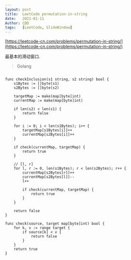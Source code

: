 ```yaml
---
layout: post
title:  LeetCode permutation-in-string
date:   2021-01-11
Author: CBD
tags:   [LeetCode, SlideWindow]
---
```


[https://leetcode-cn.com/problems/permutation-in-string/](https://leetcode-cn.com/problems/permutation-in-string/)

最基本的滑动窗口.

> Golang

```golang

func checkInclusion(s1 string, s2 string) bool {
	s1Bytes := []byte(s1)
	s2Bytes := []byte(s2)

	targetMap := make(map[byte]int)
	currentMap := make(map[byte]int)

	if len(s2) < len(s1) {
		return false
	}

	for i := 0; i < len(s1Bytes); i++ {
		targetMap[s1Bytes[i]]++
		currentMap[s2Bytes[i]]++
	}

	if check(currentMap, targetMap) {
		return true
	}

	// [l, r]
	for l, r := 0, len(s1Bytes); r < len(s2Bytes); r++ {
		currentMap[s2Bytes[r]]++
		currentMap[s2Bytes[l]]--
		l++

		if check(currentMap, targetMap) {
			return true
		}
	}

	return false
}

func check(source, target map[byte]int) bool {
	for k, v := range target {
		if source[k] < v {
			return false
		}
	}
	return true
}

```
